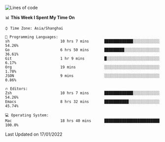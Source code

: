 <!--START_SECTION:waka-->
![Lines of code](https://img.shields.io/badge/From%20Hello%20World%20I%27ve%20Written-22%20Thousand%20lines%20of%20code-blue)

📊 **This Week I Spent My Time On** 

```text
⌚︎ Time Zone: Asia/Shanghai

💬 Programming Languages: 
sh                       10 hrs 7 mins       █████████████░░░░░░░░░░░░   54.26% 
Go                       6 hrs 50 mins       █████████░░░░░░░░░░░░░░░░   36.61% 
Git                      1 hr 9 mins         █░░░░░░░░░░░░░░░░░░░░░░░░   6.17% 
Org                      19 mins             ░░░░░░░░░░░░░░░░░░░░░░░░░   1.78% 
JSON                     9 mins              ░░░░░░░░░░░░░░░░░░░░░░░░░   0.86%

🔥 Editors: 
Zsh                      10 hrs 7 mins       █████████████░░░░░░░░░░░░   54.26% 
Emacs                    8 hrs 32 mins       ███████████░░░░░░░░░░░░░░   45.74%

💻 Operating System: 
Mac                      18 hrs 40 mins      █████████████████████████   100.0%

```


 Last Updated on 17/01/2022
<!--END_SECTION:waka-->
